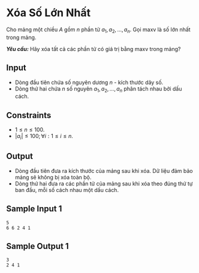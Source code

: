 # Xóa Số Lớn Nhất

Cho mảng một chiều $A$ gồm $n$ phần tử $a_1, a_2, \dots, a_n$. Gọi $\text{maxv}$ là số lớn nhất trong mảng.

***Yêu cầu:*** Hãy xóa tất cả các phần tử có giá trị bằng $\text{maxv}$ trong mảng?

## Input

- Dòng đầu tiên chứa số nguyên dương $n$ - kích thước dãy số.
- Dòng thứ hai chứa $n$ số nguyên $a_1, a_2, \dots, a_n$ phân tách nhau bởi dấu cách.

## Constraints

- $1 \le n \le 100$.
- $|a_i| \le 100; \forall i: 1 \le i \le n$.

## Output

- Dòng đầu tiên đưa ra kích thước của mảng sau khi xóa. Dữ liệu đảm bảo mảng sẽ không bị xóa toàn bộ.
- Dòng thứ hai đưa ra các phần tử của mảng sau khi xóa theo đúng thứ tự ban đầu, mỗi số cách nhau một dấu cách. 

## Sample Input 1

```
5
6 6 2 4 1
```

## Sample Output 1

```
3
2 4 1
```


